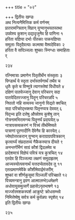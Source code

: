 +++
title = "०२"

+++
द्वितीयः खण्डः  
अथ नित्यनैमित्तिक कर्म वर्णनम्  
प्रातरामन्त्रितान् विप्रान् युग्मानुभयतस्तथा  
उपवेश्य कुशान् दद्यादृजुनैव हि पाणिना  १  
हरिता यज्ञिया दर्भाः पीतकाः पाकयज्ञियाः  
समूलाः पितृदैवत्याः कल्माषा वैश्वदेविकाः  २  
हरिता वै सपिञ्जलाः शुष्काः स्निग्धाः समाहिताः  
र्  

२३४  

रत्निमात्राः प्रमाणेन पितृतीर्थेन संस्तृताः  ३  
पिण्डार्थं ये स्तृता दर्भास्तर्पणार्थं तथैव च  
धृतैः कृते च विण्मूत्रे त्यागस्तेषां विधीयते  ४  
दक्षिणं पातयेज्जानु देवान् परिचरन् सदा  
पातयेदितरज्जानु पितॄन् परिचरन्नपि  ५  
निपातो नहि सव्यस्य जानुनो विद्यते क्वचित्  
सदा परिचरेद्भक्त्या पितृनप्यत्र देववत्  ६  
पितृभ्य इति दत्तेषु औपवेश्य कुशेषु तान्  
गोत्रनामभिरामन्त्र्य पितॄनर्घं प्रदापयेत्  ७  
नात्रापसव्यकरणं न पित्र्यं तीर्थमिष्यते  
पात्राणां पूरणादीनि दैवेनैव हि कारयेत्  ८  
ज्येष्ठोत्तरकरान् युग्मान् कराग्राग्रपवित्रकान्  
कृत्वार्घ्यं संप्रदातव्यं नैकैकस्यात्र दीयते  ९  
अनन्तर्गर्भिणं साग्रं कौशं द्विदलमेव च  
प्रादेशमात्रं विज्ञेयं पवित्रं यत्र कुत्रचित्  १४  
एतदेव हि पिञ्जल्या लक्षणं समुदाहृतम्  
आज्यस्योत्पवनार्थं यत्तदप्येतावदेव तु  ११  
एतत्प्रमाणमेवैके कौशीमेवार्द्रमंजरीम्  
शुष्कां वा शीर्णकुसुमां पिञ्जलीं परिचक्षते  १२  
पित्र्यमन्त्रानु द्रवण आत्मालम्भेऽधमेक्षणे  
अधोवायुसमुत्सर्गे प्रहासेऽनृतभाषणे  १३  
मार्ज्जारमशकस्पर्श आक्रुष्टे क्रोधसम्भवे  
निमित्तेष्वेषु सर्वत्र कर्म कुर्वन्नपः स्पृशेत्  १४  
इति द्वितीयः खण्डः  

२३५  
